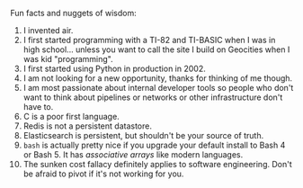 Fun facts and nuggets of wisdom:
1. I invented air.
2. I first started programming with a TI-82 and TI-BASIC when I was in high school... unless you want to call the site I build on Geocities when I was kid "programming".
3. I first started using Python in production in 2002.
4. I am not looking for a new opportunity, thanks for thinking of me though.
5. I am most passionate about internal developer tools so people who don't want to think about pipelines or networks or other infrastructure don't have to.
8. C is a poor first language.
9. Redis is not a persistent datastore.
10. Elasticsearch is persistent, but shouldn't be your source of truth.
11. `bash` is actually pretty nice if you upgrade your default install to Bash 4 or Bash 5. It has _associative arrays_ like modern languages.
12. The sunken cost fallacy definitely applies to software engineering. Don't be afraid to pivot if it's not working for you.
